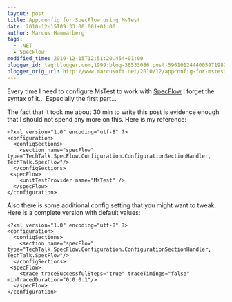 ```yaml
---
layout: post
title: App.config for SpecFlow using MsTest
date: 2010-12-15T09:33:00.001+01:00
author: Marcus Hammarberg
tags:
  - .NET
  - SpecFlow
modified_time: 2010-12-15T12:51:20.454+01:00
blogger_id: tag:blogger.com,1999:blog-36533086.post-5961012444005971982
blogger_orig_url: http://www.marcusoft.net/2010/12/appconfig-for-mstest-and-specflow.html
---
```



Every time I need to configure MsTest to work with
<a href="http://www.specflow.org" target="_blank">SpecFlow</a> I forget
the syntax of it... Especially the first part...

The fact that it took me about 30 min to write this post is evidence
enough that I should not spend any more on this. Here is my reference:

``` brush:
<?xml version="1.0" encoding="utf-8" ?>
<configuration>
  <configSections>
    <section name="specFlow" type="TechTalk.SpecFlow.Configuration.ConfigurationSectionHandler, TechTalk.SpecFlow"/>
  </configSections>
 <specFlow>
    <unitTestProvider name="MsTest" />
  </specFlow>
</configuration>
```

Also there is some additional config setting that you might want to
tweak. Here is a complete version with default values:

``` brush:
<?xml version="1.0" encoding="utf-8" ?>
<configuration>
  <configSections>
    <section name="specFlow" type="TechTalk.SpecFlow.Configuration.ConfigurationSectionHandler, TechTalk.SpecFlow"/>
  </configSections>
 <specFlow>
    <trace traceSuccessfulSteps="true" traceTimings="false" minTracedDuration="0:0:0.1"/>
  </specFlow>
</configuration>
```
